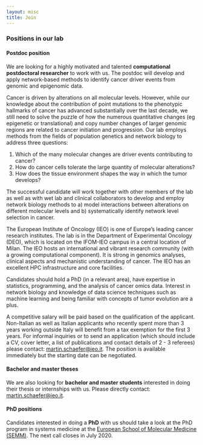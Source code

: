 ```yaml
---
layout: misc
title: Join
---
```

### Positions in our lab

#### Postdoc position

We are looking for a highly motivated and talented **computational postdoctoral researcher** to work with us. The postdoc will develop and apply network-based methods to identify cancer driver events from genomic and epigenomic data.

Cancer is driven by alterations on all molecular levels. However, while our knowledge about the contribution of point mutations to the phenotypic hallmarks of cancer has advanced substantially over the last decade, we still need to solve the puzzle of how the numerous quantitative changes (eg epigenetic or translational) and copy number changes of larger genomic regions are related to cancer initiation and progression. Our lab employs methods from the fields of population genetics and network biology to address three questions:

1. Which of the many molecular changes are driver events contributing to cancer?
2. How do cancer cells tolerate the large quantity of molecular alterations?
3. How does the tissue environment shapes the way in which the tumor develops?

The successful candidate will work together with other members of the lab as well as with wet lab and clinical collaborators to develop and employ network biology methods to a) model interactions between alterations on different molecular levels and b) systematically identify network level selection in cancer.

The European Institute of Oncology (IEO) is one of Europe’s leading cancer research institutes. The lab is in the Department of Experimental Oncology (DEO), which is located on the IFOM-IEO campus in a central location of Milan. The IEO hosts an international and vibrant research community (with a growing computational component). It is strong in genomics analyses, clinical aspects and mechanistic understanding of cancer. The IEO has an excellent HPC infrastructure and core facilities.

Candidates should hold a PhD (in a relevant area), have expertise in statistics, programming, and the analysis of cancer omics data. Interest in network biology and knowledge of data science techniques such as machine learning and being familiar with concepts of tumor evolution are a plus. 

A competitive salary will be paid based on the qualification of the applicant. Non-Italian as well as Italian applicants who recently spent more than 3 years working outside Italy will benefit from a tax exemption for the first 3 years.
For informal inquiries or to send an application (which should include a CV, cover letter, a list of publications and contact details of 2 - 3 referees) please contact: martin.schaefer@ieo.it. The position is available immediately but the starting date can be negotiated.

#### Bachelor and master theses

We are also looking for **bachelor and master students** interested in doing their thesis or internships with us. Please directly contact: martin.schaefer@ieo.it.

#### PhD positions

Candidates interested in doing a **PhD** with us should take a look at the PhD program in systems medicine at the [European School of Molecular Medicine (SEMM)](http://www.semm.it/education/prospective-students/phd-program-systems-medicine). The next call closes in July 2020.
